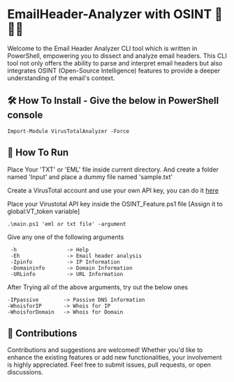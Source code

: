 # EmailHeader-Analyzer with OSINT 📧🕵️‍♂️

Welcome to the Email Header Analyzer CLI tool which is written in PowerShell, empowering you to dissect and analyze email headers. This CLI tool not only offers the ability to parse and interpret email headers but also integrates OSINT (Open-Source Intelligence) features to provide a deeper understanding of the email's context.

## 🛠️ How To Install - Give the below in PowerShell console
```
Import-Module VirusTotalAnalyzer -Force
```

## 🚀 How To Run

Place Your 'TXT' or 'EML' file inside current directory. And create a folder named 'Input' and place a dummy file named 'sample.txt'

Create a VirusTotal account and use your own API key, you can do it [here](https://www.virustotal.com/gui/home/search)

Place your Virustotal API key inside the OSINT_Feature.ps1 file [Assign it to global:VT_token variable]

```
.\main.ps1 'eml or txt file' -argument
```
Give any one of the following arguments

```
 -h                -> Help                    
 -Eh               -> Email header analysis   
 -Ipinfo           -> IP Information                      
 -Domaininfo       -> Domain Information      
 -URLinfo          -> URL Information   
 ```
 
 After Trying all of the above arguments, try out the below ones
 
 ```
 -IPpassive        -> Passive DNS Information
 -WhoisforIP       -> Whois for IP
 -WhoisforDomain   -> Whois for Domain
 ```
 
 ## 🤝 Contributions

Contributions and suggestions are welcomed! Whether you'd like to enhance the existing features or add new functionalities, your involvement is highly appreciated. Feel free to submit issues, pull requests, or open discussions.
